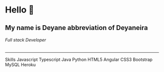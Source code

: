 # Hello 👋
## My name is Deyane abbreviation of Deyaneira
###### Full stack Developer
----------
Skills
Javascript Typescript Java Python HTML5 Angular CSS3 Bootstrap MySQL Heroku

